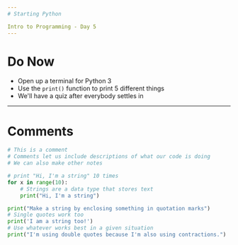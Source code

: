 ```yaml
---
# Starting Python

Intro to Programming - Day 5
---
```

# Do Now

* Open up a terminal for Python 3
* Use the ```print()``` function to print 5 different things
* We'll have a quiz after everybody settles in
---
# Comments

```python
# This is a comment
# Comments let us include descriptions of what our code is doing
# We can also make other notes

# print "Hi, I'm a string" 10 times
for x in range(10):
    # Strings are a data type that stores text
    print("Hi, I'm a string")

print("Make a string by enclosing something in quotation marks")
# Single quotes work too
print('I am a string too!')
# Use whatever works best in a given situation
print("I'm using double quotes because I'm also using contractions.")
```